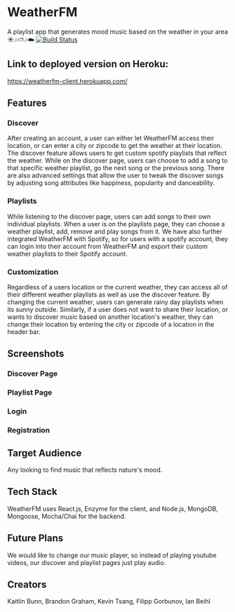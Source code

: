# WeatherFM
A playlist app that generates mood music based on the weather in your area ☀️🎶⛅🎶☁️
[![Build Status](https://www.travis-ci.org/thinkful-ei22/WeatherFM-Backend-PurpleCobras.png)](https://www.travis-ci.org/thinkful-ei22/WeatherFM-Backend-PurpleCobras)

## Link to deployed version on Heroku:
https://weatherfm-client.herokuapp.com/

## Features

### Discover
After creating an account, a user can either let WeatherFM access their location, or can enter a city or zipcode to get the weather at their location.  The discover feature allows users to get custom spotify playlists that reflect the weather.  While on the discover page, users can choose to add a song to that specific weather playlist, go the next song or the previous song.  There are also advanced settings that allow the user to tweak the discover songs by adjusting song attributes like happiness, popularity and danceability.

### Playlists
While listening to the discover page, users can add songs to their own individual playlists.  When a user is on the playlists page, they can choose a weather playlist, add, remove and play songs from it.  We have also further integrated WeatherFM with Spotify, so  for users with a spotify account, they can login into their account from WeatherFM and export their custom weather playlists to their Spotify account.

### Customization
Regardless of a users location or the current weather, they can access all of their different weather playlists as well as use the discover feature.  By changing the current weather, users can generate rainy day playlists when its sunny outside.  Similarly, if a user does not want to share their location, or wants to discover music based on another location's weather, they can change their location by entering the city or zipcode of a location in the header bar.

## Screenshots
### Discover Page

### Playlist Page

### Login

### Registration


## Target Audience
Any looking to find music that reflects nature's mood.

## Tech Stack
WeatherFM uses React.js, Enzyme for the client, and Node.js, MongoDB, Mongoose, Mocha/Chai for the backend. 

## Future Plans
We would like to change our music player, so instead of playing youtube videos, our discover and playlist pages just play audio.

## Creators
Kaitlin Bunn, Brandon Graham, Kevin Tsang, Filipp Gorbunov, Ian Beihl